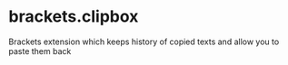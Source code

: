 brackets.clipbox
================

Brackets extension which keeps history of copied texts  and allow you to paste them back
